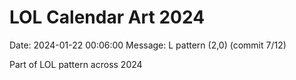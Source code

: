 # LOL Calendar Art 2024

Date: 2024-01-22 00:06:00
Message: L pattern (2,0) (commit 7/12)

Part of LOL pattern across 2024
